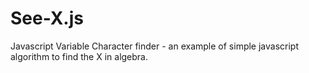 # See-X.js
Javascript Variable Character finder - an example of simple javascript algorithm to find the X in algebra.

